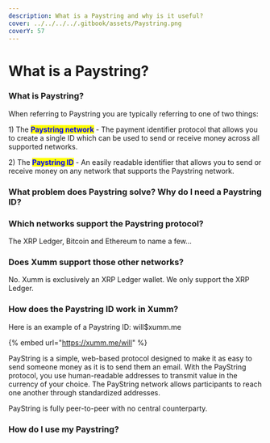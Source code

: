 ```yaml
---
description: What is a Paystring and why is it useful?
cover: ../../../../.gitbook/assets/Paystring.png
coverY: 57
---
```


# What is a Paystring?

### What is Paystring?

When referring to Paystring you are typically referring to one of two things:

1\) The <mark style="color:blue;">**Paystring network**</mark> - The payment identifier protocol that allows you to create a single ID which can be used to send or receive money across all supported networks.&#x20;

2\) The <mark style="color:blue;">**Paystring ID**</mark> - An easily readable identifier that allows you to send or receive money on any network that supports the Paystring network.

### What problem does Paystring solve? Why do I need a Paystring ID?



### Which networks support the Paystring protocol?

The XRP Ledger, Bitcoin and Ethereum to name a few...

### Does Xumm support those other networks?

No. Xumm is exclusively an XRP Ledger wallet. We only support the XRP Ledger.

### How does the Paystring ID work in Xumm?

Here is an example of a Paystring ID: will$xumm.me

{% embed url="https://xumm.me/will" %}

PayString is a simple, web-based protocol designed to make it as easy to send someone money as it is to send them an email. With the PayString protocol, you use human-readable addresses to transmit value in the currency of your choice. The PayString network allows participants to reach one another through standardized addresses.

PayString is fully peer-to-peer with no central counterparty.

### How do I use my Paystring?







